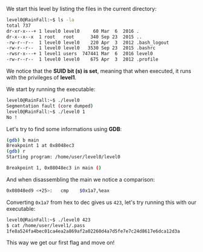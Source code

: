 We start this level by listing the files in the current directory:
```bash
level0@RainFall:~$ ls -la
total 737
dr-xr-x---+ 1 level0 level0     60 Mar  6  2016 .
dr-x--x--x  1 root   root      340 Sep 23  2015 ..
-rw-r--r--  1 level0 level0    220 Apr  3  2012 .bash_logout
-rw-r--r--  1 level0 level0   3530 Sep 23  2015 .bashrc
-rwsr-x---+ 1 level1 users  747441 Mar  6  2016 level0
-rw-r--r--  1 level0 level0    675 Apr  3  2012 .profile
```

We notice that the **SUID bit (s) is set**, meaning that when executed, it runs with the privileges of **level1**.

We start by running the executable:
```bash
level0@RainFall:~$ ./level0
Segmentation fault (core dumped)
level0@RainFall:~$ ./level0 1
No !
```

Let's try to find some informations using **GDB**:
```bash
(gdb) b main
Breakpoint 1 at 0x8048ec3
(gdb) r
Starting program: /home/user/level0/level0

Breakpoint 1, 0x08048ec3 in main ()
```

And when disassembling the main we notice a comparison:
```bash
0x08048ed9 <+25>:	cmp    $0x1a7,%eax
```

Converting `0x1a7` from hex to dec gives us `423`, let's try running this with our executable:
```bash
level0@RainFall:~$ ./level0 423
$ cat /home/user/level1/.pass
1fe8a524fa4bec01ca4ea2a869af2a02260d4a7d5fe7e7c24d8617e6dca12d3a
```

This way we get our first flag and move on!